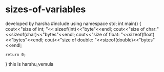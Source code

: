 # sizes-of-variables
developed by harsha
#include <iostream>
using namespace std;
int main()
{
	cout<<"size of int; "<< sizeof(int)<<"byte"<<endl;
	cout<<"size of char:"<<sizeof(char)<<"bytes"<<endl;
	cout<<"size of float: "<<sizeof(float)<<"bytes"<<endl;
	cout<<"size of double: "<<sizeof(double)<<"bytes"<<endl;
	
	return 0;
}
this is harshu_vemula